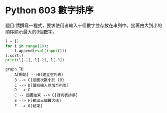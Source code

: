 # Python 603 數字排序

題目:請撰寫一程式，要求使用者輸入十個數字並存放在串列中。接著由大到小的順序顯示最大的3個數字。

``` python
l = [] 
for i in range(10): 
	l.append(eval(input())) 
l.sort() 
print(l[-1], l[-2], l[-3])
```


``` mermaid
graph TD 
	A[開始] -->B(建立空列表) 
	B --> C{迴圈次數小於 10} 
	C --> D[讀取輸入並加至列表] 
	D --> C 
	C -- 迴圈結束 --> E[對列表排序] 
	E --> F[輸出三個最大值] 
	F --> G[結束]
```

